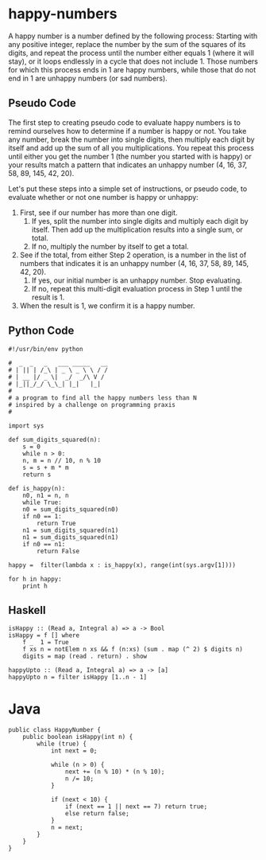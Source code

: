 # happy-numbers

A happy number is a number defined by the following process: Starting with any positive integer, replace the number by the sum of the squares of its digits, and repeat the process until the number either equals 1 (where it will stay), or it loops endlessly in a cycle that does not include 1. Those numbers for which this process ends in 1 are happy numbers, while those that do not end in 1 are unhappy numbers (or sad numbers).

## Pseudo Code

The first step to creating pseudo code to evaluate happy numbers is to remind ourselves how to determine if a number is happy or not. You take any number, break the number into single digits, then multiply each digit by itself and add up the sum of all you multiplications. You repeat this process until either you get the number 1 (the number you started with is happy) or your results match a pattern that indicates an unhappy number (4, 16, 37, 58, 89, 145, 42, 20).

Let's put these steps into a simple set of instructions, or pseudo code, to evaluate whether or not one number is happy or unhappy:

1. First, see if our number has more than one digit.
    1. If yes, split the number into single digits and multiply each digit by itself. Then add up the multiplication results into a single sum, or total.
    2. If no, multiply the number by itself to get a total.
2. See if the total, from either Step 2 operation, is a number in the list of numbers that indicates it is an unhappy number (4, 16, 37, 58, 89, 145, 42, 20).
    1. If yes, our initial number is an unhappy number. Stop evaluating.
    2. If no, repeat this multi-digit evaluation process in Step 1 until the result is 1.
3. When the result is 1, we confirm it is a happy number.

## Python Code

```
#!/usr/bin/env python

#  _  _   _   ___ _____   __
# | || | /_\ | _ \ _ \ \ / /
# | __ |/ _ \|  _/  _/\ V / 
# |_||_/_/ \_\_| |_|   |_|  
#                           
# a program to find all the happy numbers less than N
# inspired by a challenge on programming praxis
#

import sys

def sum_digits_squared(n):
    s = 0
    while n > 0:
	n, m = n // 10, n % 10
	s = s + m * m
    return s

def is_happy(n):
    n0, n1 = n, n
    while True:
	n0 = sum_digits_squared(n0)
	if n0 == 1:
	    return True
	n1 = sum_digits_squared(n1)
	n1 = sum_digits_squared(n1)
	if n0 == n1:
	    return False

happy =  filter(lambda x : is_happy(x), range(int(sys.argv[1])))

for h in happy:
	print h
```

## Haskell 

```
isHappy :: (Read a, Integral a) => a -> Bool
isHappy = f [] where
    f _  1 = True
    f xs n = notElem n xs && f (n:xs) (sum . map (^ 2) $ digits n)
    digits = map (read . return) . show

happyUpto :: (Read a, Integral a) => a -> [a]
happyUpto n = filter isHappy [1..n - 1]
```

# Java

```
public class HappyNumber {
    public boolean isHappy(int n) {
        while (true) {
            int next = 0;

            while (n > 0) {
                next += (n % 10) * (n % 10);
                n /= 10;
            }

            if (next < 10) {
                if (next == 1 || next == 7) return true;
                else return false;
            }
            n = next;
        }
    }
}
```
